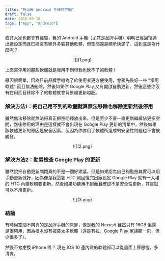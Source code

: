 ```yaml
---
title: "搾出舊 Android 手機的空間"
draft: false
date: 2016-09-18
tags: ["App", "Android"]
---
```



或許大家也都會有經驗，舊的 Android 手機（尤其是品牌手機）明明已經回復過出廠設定而且已經沒有額外多裝其他軟體，但空間還是顯示快滿了，這到底是為什麼呢？

<!--more-->

<center>
![](1.png)
</center>


上面寫停用的那些軟體就是我用不到但我也砍不了的軟體！

原因很簡單，因為目前品牌手機為了給使用者更方便使用，會預先裝好一些 "常用軟體" 而且無法刪除。然後如果你 Google Play 又有開啟自動更新，然後這些你沒有在用而且移除不了的軟體就會背景越更新越肥。

### 解決方法1：把自己用不到的軟體就算無法移除也解除更新然後停用

雖然無法移除就無法把真正把空間釋放出來，但是至少不要一直更新繼續佔更多空間，然後停用的理由是這樣就不會出現在 Google Play 更新的清單中，然後如果該軟體更新的原因是安全因素，但因為你停用了軟體所造成的安全性問題也不會被觸發。

<center>
![](2.png)
</center>


### 解決方法2：勤勞檢查 Google Play 的更新

雖然說把自動更新關閉真的不是一個好建議，但是如果認為自己夠勤勞其實可以用手動更新就好，因為像是我這隻 HTC 剛回復完出廠設定 Google Play 就有一大堆的 HTC 內建軟體要更新，然後如果功能用不到而且確認不是安全性更新，其實就可以不用更新。


<center>
![](3.png)
</center>


### 結論

有時候空間不夠真的是品牌手機的原罪，像是我的 Nexus5 雖然只有 16GB 但還是很夠用，因為根本沒有被裝太多軟體（還是有拉，Google Play 家族那一包，但少很多了）。

然後不考慮換 iPhone 嗎？ 現在 iOS 10 連內建的軟體都可以從畫面上移除喔，多清爽。




